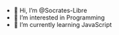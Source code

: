 - 👋 Hi, I’m @Socrates-Libre
- 👀 I’m interested in Programming 
- 🌱 I’m currently learning JavaScript

<!---
Socrates-Libre/Socrates-Libre is a ✨ special ✨ repository because its `README.md` (this file) appears on your GitHub profile.
You can click the Preview link to take a look at your changes.
--->
